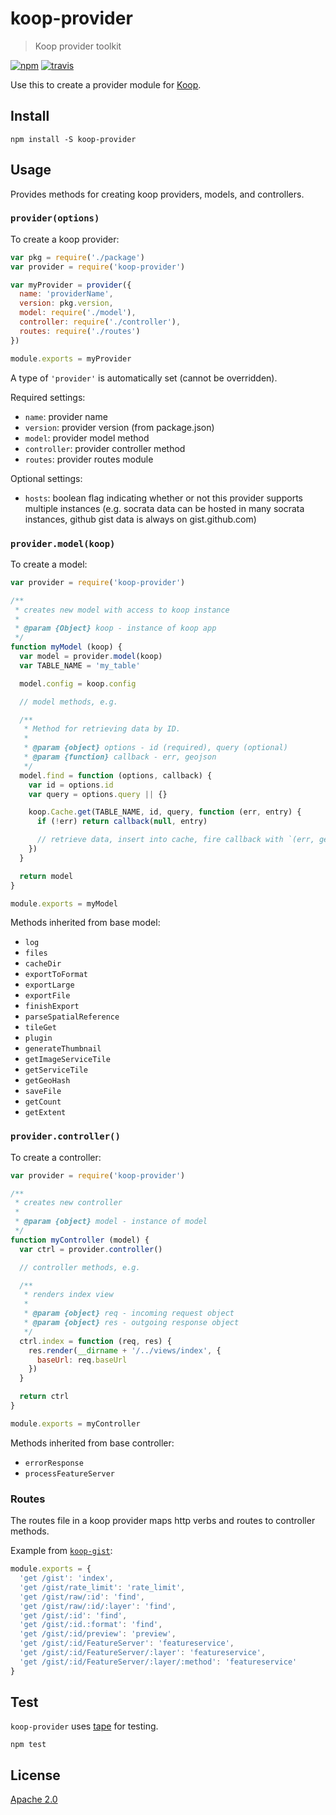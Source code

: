 # koop-provider

> Koop provider toolkit

[![npm][npm-image]][npm-url]
[![travis][travis-image]][travis-url]

[npm-image]: https://img.shields.io/npm/v/koop-provider.svg?style=flat-square
[npm-url]: https://www.npmjs.com/package/koop-provider
[travis-image]: https://img.shields.io/travis/koopjs/koop-provider.svg?style=flat-square
[travis-url]: https://travis-ci.org/koopjs/koop-provider

Use this to create a provider module for [Koop](https://github.com/koopjs/koop).

## Install

```
npm install -S koop-provider
```

## Usage

Provides methods for creating koop providers, models, and controllers.

### `provider(options)`

To create a koop provider:

```js
var pkg = require('./package')
var provider = require('koop-provider')

var myProvider = provider({
  name: 'providerName',
  version: pkg.version,
  model: require('./model'),
  controller: require('./controller'),
  routes: require('./routes')
})

module.exports = myProvider
```

A type of `'provider'` is automatically set (cannot be overridden).

Required settings:

* `name`: provider name
* `version`: provider version (from package.json)
* `model`: provider model method
* `controller`: provider controller method
* `routes`: provider routes module

Optional settings:

* `hosts`: boolean flag indicating whether or not this provider supports multiple instances (e.g. socrata data can be hosted in many socrata instances, github gist data is always on gist.github.com)

### `provider.model(koop)`

To create a model:

```js
var provider = require('koop-provider')

/**
 * creates new model with access to koop instance
 *
 * @param {Object} koop - instance of koop app
 */
function myModel (koop) {
  var model = provider.model(koop)
  var TABLE_NAME = 'my_table'

  model.config = koop.config

  // model methods, e.g.

  /**
   * Method for retrieving data by ID.
   *
   * @param {object} options - id (required), query (optional)
   * @param {function} callback - err, geojson
   */
  model.find = function (options, callback) {
    var id = options.id
    var query = options.query || {}

    koop.Cache.get(TABLE_NAME, id, query, function (err, entry) {
      if (!err) return callback(null, entry)

      // retrieve data, insert into cache, fire callback with `(err, geojson)`
    })
  }

  return model
}

module.exports = myModel
```

Methods inherited from base model:

* `log`
* `files`
* `cacheDir`
* `exportToFormat`
* `exportLarge`
* `exportFile`
* `finishExport`
* `parseSpatialReference`
* `tileGet`
* `plugin`
* `generateThumbnail`
* `getImageServiceTile`
* `getServiceTile`
* `getGeoHash`
* `saveFile`
* `getCount`
* `getExtent`

### `provider.controller()`

To create a controller:

```js
var provider = require('koop-provider')

/**
 * creates new controller
 *
 * @param {object} model - instance of model
 */
function myController (model) {
  var ctrl = provider.controller()

  // controller methods, e.g.

  /**
   * renders index view
   *
   * @param {object} req - incoming request object
   * @param {object} res - outgoing response object
   */
  ctrl.index = function (req, res) {
    res.render(__dirname + '/../views/index', {
      baseUrl: req.baseUrl
    })
  }

  return ctrl
}

module.exports = myController
```

Methods inherited from base controller:

* `errorResponse`
* `processFeatureServer`

### Routes

The routes file in a koop provider maps http verbs and routes to controller methods.

Example from [`koop-gist`](https://github.com/koopjs/koop-gist):

```js
module.exports = {
  'get /gist': 'index',
  'get /gist/rate_limit': 'rate_limit',
  'get /gist/raw/:id': 'find',
  'get /gist/raw/:id/:layer': 'find',
  'get /gist/:id': 'find',
  'get /gist/:id.:format': 'find',
  'get /gist/:id/preview': 'preview',
  'get /gist/:id/FeatureServer': 'featureservice',
  'get /gist/:id/FeatureServer/:layer': 'featureservice',
  'get /gist/:id/FeatureServer/:layer/:method': 'featureservice'
}
```

## Test

`koop-provider` uses [tape](https://github.com/substack/tape) for testing.

```
npm test
```

## License

[Apache 2.0](LICENSE)
